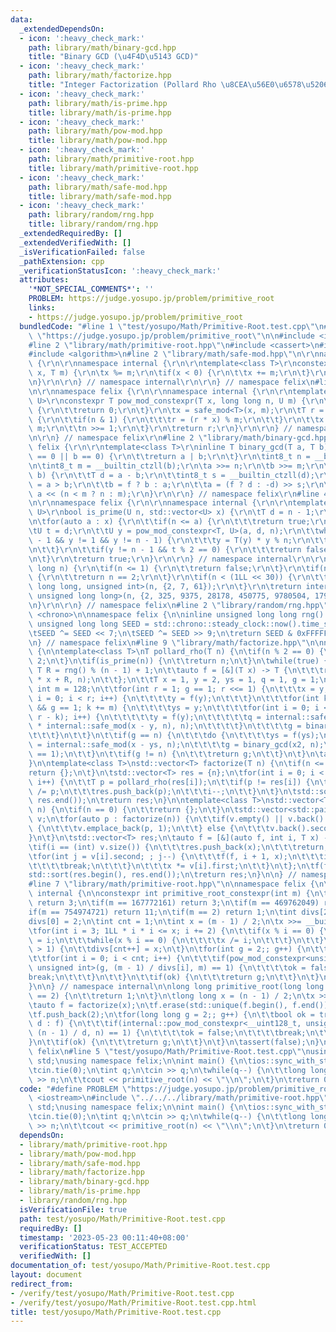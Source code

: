 ```yaml
---
data:
  _extendedDependsOn:
  - icon: ':heavy_check_mark:'
    path: library/math/binary-gcd.hpp
    title: "Binary GCD (\u4F4D\u5143 GCD)"
  - icon: ':heavy_check_mark:'
    path: library/math/factorize.hpp
    title: "Integer Factorization (Pollard Rho \u8CEA\u56E0\u6578\u5206\u89E3)"
  - icon: ':heavy_check_mark:'
    path: library/math/is-prime.hpp
    title: library/math/is-prime.hpp
  - icon: ':heavy_check_mark:'
    path: library/math/pow-mod.hpp
    title: library/math/pow-mod.hpp
  - icon: ':heavy_check_mark:'
    path: library/math/primitive-root.hpp
    title: library/math/primitive-root.hpp
  - icon: ':heavy_check_mark:'
    path: library/math/safe-mod.hpp
    title: library/math/safe-mod.hpp
  - icon: ':heavy_check_mark:'
    path: library/random/rng.hpp
    title: library/random/rng.hpp
  _extendedRequiredBy: []
  _extendedVerifiedWith: []
  _isVerificationFailed: false
  _pathExtension: cpp
  _verificationStatusIcon: ':heavy_check_mark:'
  attributes:
    '*NOT_SPECIAL_COMMENTS*': ''
    PROBLEM: https://judge.yosupo.jp/problem/primitive_root
    links:
    - https://judge.yosupo.jp/problem/primitive_root
  bundledCode: "#line 1 \"test/yosupo/Math/Primitive-Root.test.cpp\"\n#define PROBLEM\
    \ \"https://judge.yosupo.jp/problem/primitive_root\"\n\n#include <iostream>\n\
    #line 2 \"library/math/primitive-root.hpp\"\n#include <cassert>\n#include <vector>\n\
    #include <algorithm>\n#line 2 \"library/math/safe-mod.hpp\"\n\r\nnamespace felix\
    \ {\r\n\r\nnamespace internal {\r\n\r\ntemplate<class T>\r\nconstexpr T safe_mod(T\
    \ x, T m) {\r\n\tx %= m;\r\n\tif(x < 0) {\r\n\t\tx += m;\r\n\t}\r\n\treturn x;\r\
    \n}\r\n\r\n} // namespace internal\r\n\r\n} // namespace felix\n#line 3 \"library/math/pow-mod.hpp\"\
    \n\r\nnamespace felix {\r\n\r\nnamespace internal {\r\n\r\ntemplate<class T, class\
    \ U>\r\nconstexpr T pow_mod_constexpr(T x, long long n, U m) {\r\n\tif(m == 1)\
    \ {\r\n\t\treturn 0;\r\n\t}\r\n\tx = safe_mod<T>(x, m);\r\n\tT r = 1;\r\n\twhile(n)\
    \ {\r\n\t\tif(n & 1) {\r\n\t\t\tr = (r * x) % m;\r\n\t\t}\r\n\t\tx = (x * x) %\
    \ m;\r\n\t\tn >>= 1;\r\n\t}\r\n\treturn r;\r\n}\r\n\r\n} // namespace internal\r\
    \n\r\n} // namespace felix\r\n#line 2 \"library/math/binary-gcd.hpp\"\n\r\nnamespace\
    \ felix {\r\n\r\ntemplate<class T>\r\ninline T binary_gcd(T a, T b) {\r\n\tif(a\
    \ == 0 || b == 0) {\r\n\t\treturn a | b;\r\n\t}\r\n\tint8_t n = __builtin_ctzll(a);\r\
    \n\tint8_t m = __builtin_ctzll(b);\r\n\ta >>= n;\r\n\tb >>= m;\r\n\twhile(a !=\
    \ b) {\r\n\t\tT d = a - b;\r\n\t\tint8_t s = __builtin_ctzll(d);\r\n\t\tbool f\
    \ = a > b;\r\n\t\tb = f ? b : a;\r\n\t\ta = (f ? d : -d) >> s;\r\n\t}\r\n\treturn\
    \ a << (n < m ? n : m);\r\n}\r\n\r\n} // namespace felix\r\n#line 4 \"library/math/is-prime.hpp\"\
    \n\r\nnamespace felix {\r\n\r\nnamespace internal {\r\n\r\ntemplate<class T, class\
    \ U>\r\nbool is_prime(U n, std::vector<U> x) {\r\n\tT d = n - 1;\r\n\td >>= __builtin_ctzll(d);\r\
    \n\tfor(auto a : x) {\r\n\t\tif(n <= a) {\r\n\t\t\treturn true;\r\n\t\t}\r\n\t\
    \tU t = d;\r\n\t\tU y = pow_mod_constexpr<T, U>(a, d, n);\r\n\t\twhile(t != n\
    \ - 1 && y != 1 && y != n - 1) {\r\n\t\t\ty = T(y) * y % n;\r\n\t\t\tt <<= 1;\r\
    \n\t\t}\r\n\t\tif(y != n - 1 && t % 2 == 0) {\r\n\t\t\treturn false;\r\n\t\t}\r\
    \n\t}\r\n\treturn true;\r\n}\r\n\r\n} // namespace internal\r\n\r\nbool is_prime(long\
    \ long n) {\r\n\tif(n <= 1) {\r\n\t\treturn false;\r\n\t}\r\n\tif(n % 2 == 0)\
    \ {\r\n\t\treturn n == 2;\r\n\t}\r\n\tif(n < (1LL << 30)) {\r\n\t\treturn internal::is_prime<unsigned\
    \ long long, unsigned int>(n, {2, 7, 61});\r\n\t}\r\n\treturn internal::is_prime<__uint128_t,\
    \ unsigned long long>(n, {2, 325, 9375, 28178, 450775, 9780504, 1795265022});\r\
    \n}\r\n\r\n} // namespace felix\n#line 2 \"library/random/rng.hpp\"\n#include\
    \ <chrono>\n\nnamespace felix {\n\ninline unsigned long long rng() {\n\tstatic\
    \ unsigned long long SEED = std::chrono::steady_clock::now().time_since_epoch().count();\n\
    \tSEED ^= SEED << 7;\n\tSEED ^= SEED >> 9;\n\treturn SEED & 0xFFFFFFFFULL;\n}\n\
    \n} // namespace felix\n#line 9 \"library/math/factorize.hpp\"\n\nnamespace felix\
    \ {\n\ntemplate<class T>\nT pollard_rho(T n) {\n\tif(n % 2 == 0) {\n\t\treturn\
    \ 2;\n\t}\n\tif(is_prime(n)) {\n\t\treturn n;\n\t}\n\twhile(true) {\n\t\tconst\
    \ T R = rng() % (n - 1) + 1;\n\t\tauto f = [&](T x) -> T {\n\t\t\treturn internal::safe_mod<__int128>(__int128(x)\
    \ * x + R, n);\n\t\t};\n\t\tT x = 1, y = 2, ys = 1, q = 1, g = 1;\n\t\tconstexpr\
    \ int m = 128;\n\t\tfor(int r = 1; g == 1; r <<= 1) {\n\t\t\tx = y;\n\t\t\tfor(int\
    \ i = 0; i < r; i++) {\n\t\t\t\ty = f(y);\n\t\t\t}\n\t\t\tfor(int k = 0; k < r\
    \ && g == 1; k += m) {\n\t\t\t\tys = y;\n\t\t\t\tfor(int i = 0; i < std::min(m,\
    \ r - k); i++) {\n\t\t\t\t\ty = f(y);\n\t\t\t\t\tq = internal::safe_mod<__int128>(__int128(q)\
    \ * internal::safe_mod(x - y, n), n);\n\t\t\t\t}\n\t\t\t\tg = binary_gcd(q, n);\n\
    \t\t\t}\n\t\t}\n\t\tif(g == n) {\n\t\t\tdo {\n\t\t\t\tys = f(ys);\n\t\t\t\tT x2\
    \ = internal::safe_mod(x - ys, n);\n\t\t\t\tg = binary_gcd(x2, n);\n\t\t\t} while(g\
    \ == 1);\n\t\t}\n\t\tif(g != n) {\n\t\t\treturn g;\n\t\t}\n\t}\n\tassert(false);\n\
    }\n\ntemplate<class T>\nstd::vector<T> factorize(T n) {\n\tif(n <= 1) {\n\t\t\
    return {};\n\t}\n\tstd::vector<T> res = {n};\n\tfor(int i = 0; i < (int) res.size();\
    \ i++) {\n\t\tT p = pollard_rho(res[i]);\n\t\tif(p != res[i]) {\n\t\t\tres[i]\
    \ /= p;\n\t\t\tres.push_back(p);\n\t\t\ti--;\n\t\t}\n\t}\n\tstd::sort(res.begin(),\
    \ res.end());\n\treturn res;\n}\n\ntemplate<class T>\nstd::vector<T> get_divisors(T\
    \ n) {\n\tif(n == 0) {\n\t\treturn {};\n\t}\n\tstd::vector<std::pair<T, int>>\
    \ v;\n\tfor(auto p : factorize(n)) {\n\t\tif(v.empty() || v.back().first != p)\
    \ {\n\t\t\tv.emplace_back(p, 1);\n\t\t} else {\n\t\t\tv.back().second++;\n\t\t\
    }\n\t}\n\tstd::vector<T> res;\n\tauto f = [&](auto f, int i, T x) -> void {\n\t\
    \tif(i == (int) v.size()) {\n\t\t\tres.push_back(x);\n\t\t\treturn;\n\t\t}\n\t\
    \tfor(int j = v[i].second; ; j--) {\n\t\t\tf(f, i + 1, x);\n\t\t\tif(j == 0) {\n\
    \t\t\t\tbreak;\n\t\t\t}\n\t\t\tx *= v[i].first;\n\t\t}\n\t};\n\tf(f, 0, 1);\n\t\
    std::sort(res.begin(), res.end());\n\treturn res;\n}\n\n} // namespace felix\n\
    #line 7 \"library/math/primitive-root.hpp\"\n\nnamespace felix {\n\nnamespace\
    \ internal {\n\nconstexpr int primitive_root_constexpr(int m) {\n\tif(m == 998244353)\
    \ return 3;\n\tif(m == 167772161) return 3;\n\tif(m == 469762049) return 3;\n\t\
    if(m == 754974721) return 11;\n\tif(m == 2) return 1;\n\tint divs[20] = {};\n\t\
    divs[0] = 2;\n\tint cnt = 1;\n\tint x = (m - 1) / 2;\n\tx >>= __builtin_ctz(x);\n\
    \tfor(int i = 3; 1LL * i * i <= x; i += 2) {\n\t\tif(x % i == 0) {\n\t\t\tdivs[cnt++]\
    \ = i;\n\t\t\twhile(x % i == 0) {\n\t\t\t\tx /= i;\n\t\t\t}\n\t\t}\n\t}\n\tif(x\
    \ > 1) {\n\t\tdivs[cnt++] = x;\n\t}\n\tfor(int g = 2;; g++) {\n\t\tbool ok = true;\n\
    \t\tfor(int i = 0; i < cnt; i++) {\n\t\t\tif(pow_mod_constexpr<unsigned long long,\
    \ unsigned int>(g, (m - 1) / divs[i], m) == 1) {\n\t\t\t\tok = false;\n\t\t\t\t\
    break;\n\t\t\t}\n\t\t}\n\t\tif(ok) {\n\t\t\treturn g;\n\t\t}\n\t}\n\tassert(false);\n\
    }\n\n} // namespace internal\n\nlong long primitive_root(long long n) {\n\tif(n\
    \ == 2) {\n\t\treturn 1;\n\t}\n\tlong long x = (n - 1) / 2;\n\tx >>= __builtin_ctzll(x);\n\
    \tauto f = factorize(x);\n\tf.erase(std::unique(f.begin(), f.end()), f.end());\n\
    \tf.push_back(2);\n\tfor(long long g = 2;; g++) {\n\t\tbool ok = true;\n\t\tfor(auto\
    \ d : f) {\n\t\t\tif(internal::pow_mod_constexpr<__uint128_t, unsigned long long>(g,\
    \ (n - 1) / d, n) == 1) {\n\t\t\t\tok = false;\n\t\t\t\tbreak;\n\t\t\t}\n\t\t\
    }\n\t\tif(ok) {\n\t\t\treturn g;\n\t\t}\n\t}\n\tassert(false);\n}\n\n} // namespace\
    \ felix\n#line 5 \"test/yosupo/Math/Primitive-Root.test.cpp\"\nusing namespace\
    \ std;\nusing namespace felix;\n\nint main() {\n\tios::sync_with_stdio(false);\n\
    \tcin.tie(0);\n\tint q;\n\tcin >> q;\n\twhile(q--) {\n\t\tlong long n;\n\t\tcin\
    \ >> n;\n\t\tcout << primitive_root(n) << \"\\n\";\n\t}\n\treturn 0;\n}\n"
  code: "#define PROBLEM \"https://judge.yosupo.jp/problem/primitive_root\"\n\n#include\
    \ <iostream>\n#include \"../../../library/math/primitive-root.hpp\"\nusing namespace\
    \ std;\nusing namespace felix;\n\nint main() {\n\tios::sync_with_stdio(false);\n\
    \tcin.tie(0);\n\tint q;\n\tcin >> q;\n\twhile(q--) {\n\t\tlong long n;\n\t\tcin\
    \ >> n;\n\t\tcout << primitive_root(n) << \"\\n\";\n\t}\n\treturn 0;\n}\n"
  dependsOn:
  - library/math/primitive-root.hpp
  - library/math/pow-mod.hpp
  - library/math/safe-mod.hpp
  - library/math/factorize.hpp
  - library/math/binary-gcd.hpp
  - library/math/is-prime.hpp
  - library/random/rng.hpp
  isVerificationFile: true
  path: test/yosupo/Math/Primitive-Root.test.cpp
  requiredBy: []
  timestamp: '2023-05-23 00:11:40+08:00'
  verificationStatus: TEST_ACCEPTED
  verifiedWith: []
documentation_of: test/yosupo/Math/Primitive-Root.test.cpp
layout: document
redirect_from:
- /verify/test/yosupo/Math/Primitive-Root.test.cpp
- /verify/test/yosupo/Math/Primitive-Root.test.cpp.html
title: test/yosupo/Math/Primitive-Root.test.cpp
---
```

